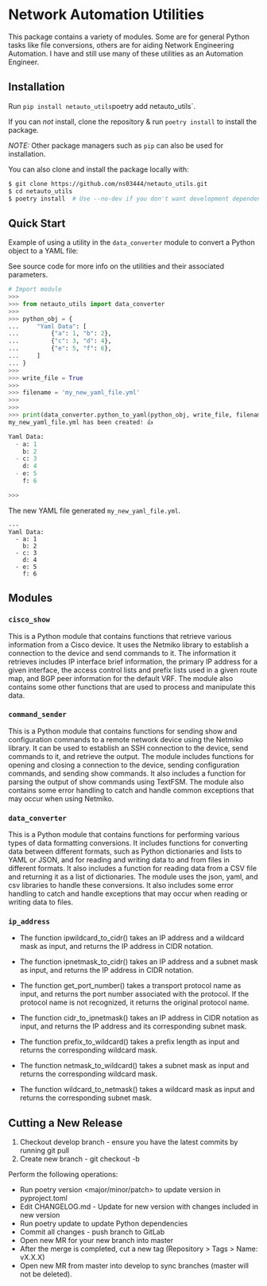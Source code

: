 # Network Automation Utilities

This package contains a variety of modules. Some are for general Python tasks like file conversions, others are for aiding Network Engineering  Automation. I have and still use many of these utilities as an Automation Engineer. 


## Installation

Run `pip install netauto_utils`poetry add netauto_utils`.

If you can *not* install, clone the repository & run `poetry install` to install the package. 

_NOTE:_ Other package managers such as `pip` can also be used for installation.

You can also clone and install the package locally with:

```bash
$ git clone https://github.com/ns03444/netauto_utils.git
$ cd netauto_utils
$ poetry install  # Use --no-dev if you don't want development dependencies
```

## Quick Start

Example of using a utility in the `data_converter` module to convert a Python object to a YAML file:

See source code for more info on the utilities and their associated parameters.

```python
# Import module
>>> 
>>> from netauto_utils import data_converter
>>> 
>>> python_obj = {
...     "Yaml Data": [
...         {"a": 1, "b": 2},
...         {"c": 3, "d": 4},
...         {"e": 5, "f": 6},
...     ]
... }
>>> 
>>> write_file = True
>>> 
>>> filename = 'my_new_yaml_file.yml'
>>> 
>>> 
>>> print(data_converter.python_to_yaml(python_obj, write_file, filename))
my_new_yaml_file.yml has been created! 👍

Yaml Data:
  - a: 1
    b: 2
  - c: 3
    d: 4
  - e: 5
    f: 6

>>>
```
The new YAML file generated `my_new_yaml_file.yml`.
```
---
Yaml Data:
  - a: 1
    b: 2
  - c: 3
    d: 4
  - e: 5
    f: 6

```

## Modules


### `cisco_show`
This is a Python module that contains functions that retrieve various information from a Cisco device. It uses the Netmiko library to establish a connection to the device and send commands to it. The information it retrieves includes IP interface brief information, the primary IP address for a given interface, the access control lists and prefix lists used in a given route map, and BGP peer information for the default VRF. The module also contains some other functions that are used to process and manipulate this data.

### `command_sender`
This is a Python module that contains functions for sending show and configuration commands to a remote network device using the Netmiko library. It can be used to establish an SSH connection to the device, send commands to it, and retrieve the output. The module includes functions for opening and closing a connection to the device, sending configuration commands, and sending show commands. It also includes a function for parsing the output of show commands using TextFSM. The module also contains some error handling to catch and handle common exceptions that may occur when using Netmiko.

### `data_converter`
This is a Python module that contains functions for performing various types of data formatting conversions. It includes functions for converting data between different formats, such as Python dictionaries and lists to YAML or JSON, and for reading and writing data to and from files in different formats. It also includes a function for reading data from a CSV file and returning it as a list of dictionaries. The module uses the json, yaml, and csv libraries to handle these conversions. It also includes some error handling to catch and handle exceptions that may occur when reading or writing data to files.

### `ip_address`
- The function ipwildcard_to_cidr() takes an IP address and a wildcard mask as input, and returns the IP address in CIDR notation.

- The function ipnetmask_to_cidr() takes an IP address and a subnet mask as input, and returns the IP address in CIDR notation.

- The function get_port_number() takes a transport protocol name as input, and returns the port number associated with the protocol. If the protocol name is not recognized, it returns the original protocol name.

- The function cidr_to_ipnetmask() takes an IP address in CIDR notation as input, and returns the IP address and its corresponding subnet mask.

- The function prefix_to_wildcard() takes a prefix length as input and returns the corresponding wildcard mask.

- The function netmask_to_wildcard() takes a subnet mask as input and returns the corresponding wildcard mask.

- The function wildcard_to_netmask() takes a wildcard mask as input and returns the corresponding subnet mask.



## Cutting a New Release
1. Checkout develop branch - ensure you have the latest commits by running git pull
2. Create new branch - git checkout -b <new-branch>

Perform the following operations:
- Run poetry version <major/minor/patch> to update version in pyproject.toml
- Edit CHANGELOG.md - Update for new version with changes included in new version
- Run poetry update to update Python dependencies
- Commit all changes - push branch to GitLab
- Open new MR for your new branch into master
- After the merge is completed, cut a new tag (Repository > Tags > Name: vX.X.X)
- Open new MR from master into develop to sync branches (master will not be deleted).

